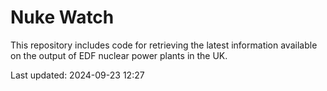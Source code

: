 # Nuke Watch

This repository includes code for retrieving the latest information available on the output of EDF nuclear power plants in the UK.

Last updated: 2024-09-23 12:27